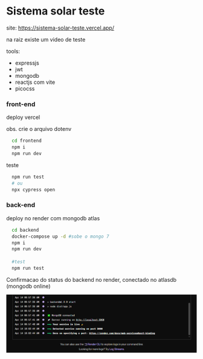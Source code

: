 # Sistema solar teste

site: https://sistema-solar-teste.vercel.app/

na raiz existe um video de teste

tools:

- expressjs
- jwt
- mongodb
- reactjs com vite
- picocss

### front-end

deploy vercel

obs. crie o arquivo dotenv

```bash
  cd frontend
  npm i
  npm run dev
```

teste

```bash
  npm run test
  # ou
  npx cypress open
```

### back-end

deploy no render com mongodb atlas

```bash
  cd backend
  docker-compose up -d #sobe o mongo 7
  npm i
  npm run dev

  #test
  npm run test
```

Confirmacao do status do backend no render, conectado no atlasdb (mongodb online)

![](./renderStatus.png)
